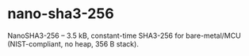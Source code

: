 # nano-sha3-256
NanoSHA3-256 – 3.5 kB, constant-time SHA3-256 for bare-metal/MCU (NIST-compliant, no heap, 356 B stack).
